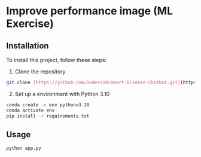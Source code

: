 # Improve performance image (ML Exercise)
## Installation
To install this project, follow these steps:
1. Clone the repository
```bash
git clone [https://github.com/Dodero10/Heart-Disease-Chatbot.git](https://github.com/Dodero10/ML-Exercise.git)
```

2. Set up a environment with Python 3.10
```bash
conda create -n env python=3.10
conda activate env
pip install -r requirements.txt
```

## Usage
```bash
python app.py
```



